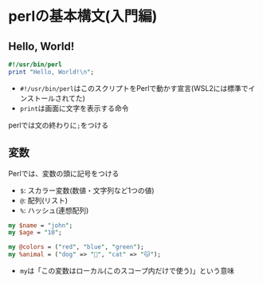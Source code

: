 # perlの基本構文(入門編)

## Hello, World!

```perl
#!/usr/bin/perl
print "Hello, World!\n";
```

- `#!/usr/bin/perl`はこのスクリプトをPerlで動かす宣言(WSL2には標準でインストールされてた)
- `print`は画面に文字を表示する命令

perlでは文の終わりに`;`をつける

## 変数

Perlでは、変数の頭に記号をつける

- `$`: スカラー変数(数値・文字列など1つの値)
- `@`: 配列(リスト)
- `%`: ハッシュ(連想配列)

```perl
my $name = "john";
my $age = "10";

my @colors = ("red", "blue", "green");
my %animal = ("dog" => "🐶", "cat" => "🐱");
```

- `my`は「この変数はローカル(このスコープ内だけで使う)」という意味

